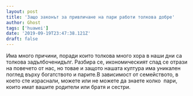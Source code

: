 ```yaml
---
layout: post
title: 'Защо законът за привличане на пари работи толкова добре'
author: Ghost
tags: ['huawei']
date: '2019-09-19T23:47:38.121Z'
draft: false
---
```


Има много причини, поради които толкова много хора в наши дни са толкова задълбоченидълг. Разбира се, икономическият спад се отрази на повечето от нас, но товае и защото нашата култура има уникален поглед върху богатството и парите.В зависимост от семейството, в което сте израснали, можете или не можете да знаете колко  пари, които имат вашите родители или братя и сестри.
